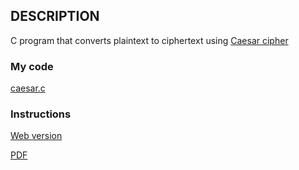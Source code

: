 ## DESCRIPTION
C program that converts plaintext to ciphertext using [Caesar cipher](https://en.wikipedia.org/wiki/Caesar_cipher)

### My code
[caesar.c](/c/caesar/caesar.c)

### Instructions
[Web version](https://cs50.harvard.edu/x/2021/psets/2/caesar/)

[PDF](/c/caesar/instructions.pdf)
